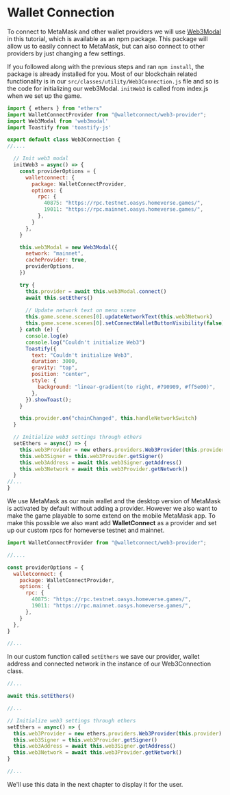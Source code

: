---
---

# Wallet Connection

To connect to MetaMask and other wallet providers we will use [Web3Modal](https://github.com/WalletConnect/web3modal) in this tutorial, which is available as an npm package.
This package will allow us to easily connect to MetaMask, but can also connect to other providers by just changing a few settings.

If you followed along with the previous steps and ran `npm install`, the package is already installed for you.
Most of our blockchain related functionality is in our `src/classes/utility/Web3Connection.js` file and so is the code for initializing our web3Modal. 
`initWeb3` is called from index.js when we set up the game.

``` javascript
import { ethers } from "ethers"
import WalletConnectProvider from "@walletconnect/web3-provider";
import Web3Modal from 'web3modal'
import Toastify from 'toastify-js'

export default class Web3Connection {
//....

  // Init web3 modal
  initWeb3 = async() => {
    const providerOptions = {
      walletconnect: {
        package: WalletConnectProvider,
        options: {
          rpc: {
            40875: "https://rpc.testnet.oasys.homeverse.games/",
            19011: "https://rpc.mainnet.oasys.homeverse.games/",
          },
        }
      },
    }

    this.web3Modal = new Web3Modal({
      network: "mainnet",
      cacheProvider: true,
      providerOptions,
    })

    try {
      this.provider = await this.web3Modal.connect()
      await this.setEthers()
     
      // Update network text on menu scene
      this.game.scene.scenes[0].updateNetworkText(this.web3Network)
      this.game.scene.scenes[0].setConnectWalletButtonVisibility(false)
    } catch (e) {
      console.log(e)
      console.log("Couldn't initialize Web3")
      Toastify({
        text: "Couldn't initialize Web3",
        duration: 3000,
        gravity: "top",
        position: "center",
        style: {
          background: "linear-gradient(to right, #790909, #ff5e00)",
        },
      }).showToast();
    }

    this.provider.on("chainChanged", this.handleNetworkSwitch)
  }

  // Initialize web3 settings through ethers
  setEthers = async() => {
    this.web3Provider = new ethers.providers.Web3Provider(this.provider)
    this.web3Signer = this.web3Provider.getSigner()
    this.web3Address = await this.web3Signer.getAddress()
    this.web3Network = await this.web3Provider.getNetwork()
  }
//...
}
```

We use MetaMask as our main wallet and the desktop version of MetaMask is activated by default without adding a provider. However we also want to make the game playable to some extend on the mobile MetaMask app. To make this possible we also want add **WalletConnect** as a provider and set up our custom rpcs for homeverse testnet and mainnet.

``` javascript
import WalletConnectProvider from "@walletconnect/web3-provider";

//....

const providerOptions = {
  walletconnect: {
    package: WalletConnectProvider,
    options: {
      rpc: {
        40875: "https://rpc.testnet.oasys.homeverse.games/",
        19011: "https://rpc.mainnet.oasys.homeverse.games/",
      },
    }
  },
}

//...
```

In our custom function called `setEthers` we save our provider, wallet address and connected network in the instance of our Web3Connection class.

``` javascript
//...

await this.setEthers()

//...

// Initialize web3 settings through ethers
setEthers = async() => {
  this.web3Provider = new ethers.providers.Web3Provider(this.provider)
  this.web3Signer = this.web3Provider.getSigner()
  this.web3Address = await this.web3Signer.getAddress()
  this.web3Network = await this.web3Provider.getNetwork()
}

//...
```

We'll use this data in the next chapter to display it for the user.